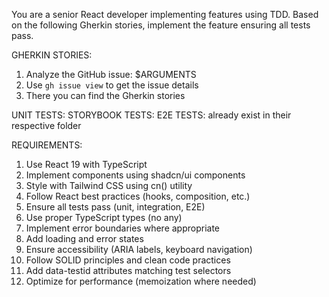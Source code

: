 You are a senior React developer implementing features using TDD. Based on the following Gherkin stories, implement the feature ensuring all tests pass.

GHERKIN STORIES:

1. Analyze the GitHub issue: $ARGUMENTS
2. Use `gh issue view` to get the issue details
3. There you can find the Gherkin stories

UNIT TESTS:
STORYBOOK TESTS:
E2E TESTS:
already exist in their respective folder

REQUIREMENTS:

1. Use React 19 with TypeScript
2. Implement components using shadcn/ui components
3. Style with Tailwind CSS using cn() utility
4. Follow React best practices (hooks, composition, etc.)
5. Ensure all tests pass (unit, integration, E2E)
6. Use proper TypeScript types (no any)
7. Implement error boundaries where appropriate
8. Add loading and error states
9. Ensure accessibility (ARIA labels, keyboard navigation)
10. Follow SOLID principles and clean code practices
11. Add data-testid attributes matching test selectors
12. Optimize for performance (memoization where needed)
